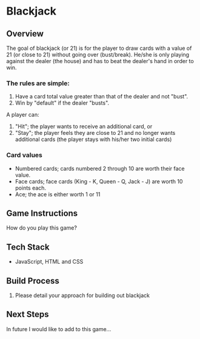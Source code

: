 # Blackjack

## Overview

The goal of blackjack (or 21) is for the player to draw cards with a value of 21 (or close to 21) without going over (bust/break). He/she is only playing against the dealer (the house) and has to beat the dealer's hand in order to win.

### The rules are simple:

1. Have a card total value greater than that of the dealer and not "bust".
2. Win by "default" if the dealer "busts".

A player can:

1. "Hit"; the player wants to receive an additional card, or
2. "Stay"; the player feels they are close to 21 and no longer wants additional cards (the player stays with his/her two initial cards)

### Card values

- Numbered cards; cards numbered 2 through 10 are worth their face value.
- Face cards; face cards (King - K, Queen - Q, Jack - J) are worth 10 points each.
- Ace; the ace is either worth 1 or 11

## Game Instructions

How do you play this game?

## Tech Stack

- JavaScript, HTML and CSS

## Build Process

1. Please detail your approach for building out blackjack

## Next Steps

In future I would like to add to this game...